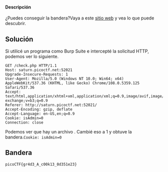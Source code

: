 #### Descripción

¿Puedes conseguir la bandera?Vaya a este [sitio web](http://saturn.picoctf.net:52010/) y vea lo que puede descubrir.

## Solución

Si utilicé un programa como Burp Suite e intercepté la solicitud HTTP, podemos ver lo siguiente.

```httpspec
GET /check.php HTTP/1.1
Host: saturn.picoctf.net:52021
Upgrade-Insecure-Requests: 1
User-Agent: Mozilla/5.0 (Windows NT 10.0; Win64; x64) AppleWebKit/537.36 (KHTML, like Gecko) Chrome/108.0.5359.125 Safari/537.36
Accept: text/html,application/xhtml+xml,application/xml;q=0.9,image/avif,image/webp,image/apng,*/*;q=0.8,application/signed-exchange;v=b3;q=0.9
Referer: http://saturn.picoctf.net:52021/
Accept-Encoding: gzip, deflate
Accept-Language: en-US,en;q=0.9
Cookie: isAdmin=0
Connection: close
```

Podemos ver que hay un archivo . Cambié eso a 1 y obtuve la bandera.`Cookie: isAdmin=0`

## Bandera

`picoCTF{gr4d3_A_c00k13_0d351e23}`